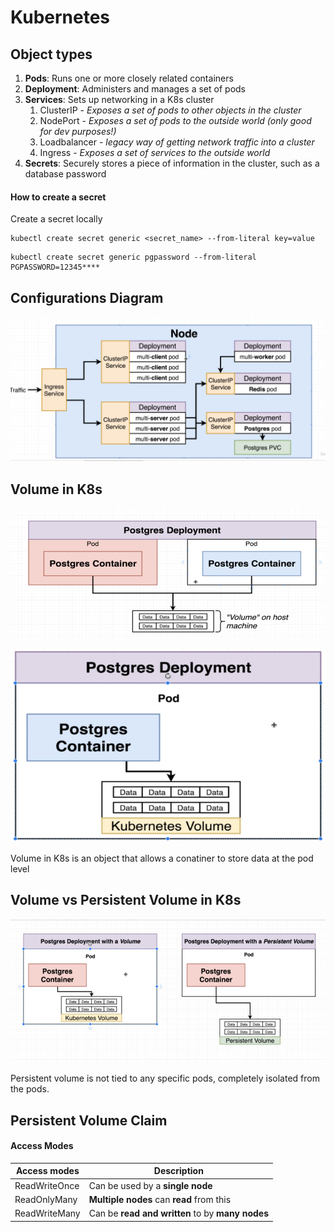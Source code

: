 # Kubernetes
## Object types
1. **Pods**: Runs one or more closely related containers
2. **Deployment**: Administers and manages a set of pods
3. **Services**: Sets up networking in a K8s cluster
   1. ClusterIP - *Exposes a set of pods to other objects in the cluster*
   2. NodePort - *Exposes a set of pods to the outside world (only good for dev purposes!)*
   3. Loadbalancer - *legacy way of getting network traffic into a cluster*
   4. Ingress - *Exposes a set of services to the outside world*
4. **Secrets**: Securely stores a piece of information in the cluster, such as a database password
    
#### How to create a secret
Create a secret locally
```
kubectl create secret generic <secret_name> --from-literal key=value
```
```
kubectl create secret generic pgpassword --from-literal PGPASSWORD=12345****
```

## Configurations Diagram
![configurations](diagrams/k8_configs.png)

## Volume in K8s
![use of volume](diagrams/volume.png)

![k8s volume](diagrams/k8-volume.png)

Volume in K8s is an object that allows a conatiner to store data at the pod level

## Volume vs Persistent Volume in K8s
![Persistent volume](diagrams/volume-vs-persistent-volume.png)

Persistent volume is not tied to any specific pods, completely isolated from the pods.

## Persistent Volume Claim
#### Access Modes
|   Access modes    | Description |
| ----------- | ----------- |
| ReadWriteOnce      | Can be used by a **single node** |
| ReadOnlyMany   | **Multiple nodes** can **read** from this |
| ReadWriteMany | Can be **read and written** to by **many nodes**|
